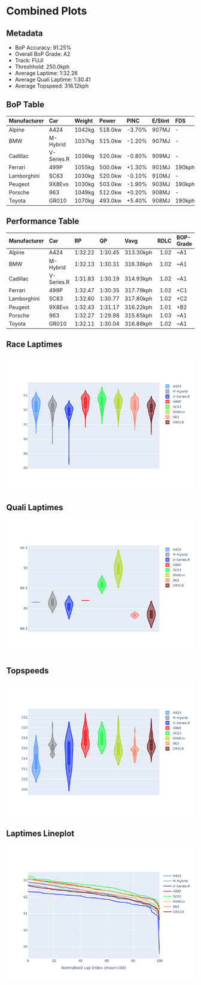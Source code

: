 # Combined Plots

## Metadata

- BoP Accuracy: 91.25%
- Overall BoP Grade: A2
- Track: FUJI
- Threshhold: 250.0kph
- Average Laptime: 1:32.26
- Average Quali Laptime: 1:30.41
- Average Topspeed: 316.12kph

## BoP Table
| Manufacturer   | Car        | Weight   | Power   | PINC   | E/Stint   | FDS    | RDP    | QDP    | TDP   |
|:---------------|:-----------|:---------|:--------|:-------|:----------|:-------|:-------|:-------|:------|
| Alpine         | A424       | 1042kg   | 518.0kw | -3.70% | 907MJ     | -      | 49.77% | 25.00% | 9.44% |
| BMW            | M-Hybrid   | 1037kg   | 515.0kw | -1.20% | 907MJ     | -      | 49.88% | 60.00% | 6.84% |
| Cadillac       | V-Series.R | 1036kg   | 520.0kw | -0.80% | 909MJ     | -      | 46.63% | 75.00% | 3.70% |
| Ferrari        | 499P       | 1055kg   | 500.0kw | +1.30% | 901MJ     | 190kph | 52.53% | 11.11% | 7.86% |
| Lamborghini    | SC63       | 1030kg   | 520.0kw | -0.10% | 910MJ     | -      | 50.68% | 75.00% | 4.68% |
| Peugeot        | 9X8Evo     | 1030kg   | 503.0kw | -1.90% | 903MJ     | 190kph | 51.88% | 40.00% | 2.90% |
| Porsche        | 963        | 1049kg   | 512.0kw | +0.20% | 908MJ     | -      | 48.03% | 20.00% | 5.44% |
| Toyota         | GR010      | 1070kg   | 493.0kw | +5.40% | 908MJ     | 190kph | 49.73% | 33.33% | 7.04% |

## Performance Table
| Manufacturer   | Car        | RP      | QP      | Vavg      |   RDLC | BOP-Grade   | Match   |
|:---------------|:-----------|:--------|:--------|:----------|-------:|:------------|:--------|
| Alpine         | A424       | 1:32.22 | 1:30.45 | 313.30kph |   1.02 | ~A1         | 98.58%  |
| BMW            | M-Hybrid   | 1:32.13 | 1:30.31 | 316.38kph |   1.02 | ~A1         | 99.52%  |
| Cadillac       | V-Series.R | 1:31.83 | 1:30.19 | 314.93kph |   1.02 | ~A1         | 98.89%  |
| Ferrari        | 499P       | 1:32.47 | 1:30.35 | 317.79kph |   1.02 | +C1         | 79.74%  |
| Lamborghini    | SC63       | 1:32.60 | 1:30.77 | 317.80kph |   1.02 | +C2         | 72.97%  |
| Peugeot        | 9X8Evo     | 1:32.43 | 1:31.17 | 316.22kph |   1.01 | +B2         | 84.16%  |
| Porsche        | 963        | 1:32.27 | 1:29.98 | 315.65kph |   1.03 | ~A1         | 96.10%  |
| Toyota         | GR010      | 1:32.11 | 1:30.04 | 316.88kph |   1.02 | ~A1         | 100.00% |

## Race Laptimes
![Race Laptimes](images/race_violin.png)

## Quali Laptimes
![Quali Laptimes](images/quali_violin.png)

## Topspeeds
![Topspeeds](images/topspeed_violin.png)

## Laptimes Lineplot
![Laptimes Lineplot](images/laptime_line.png)

